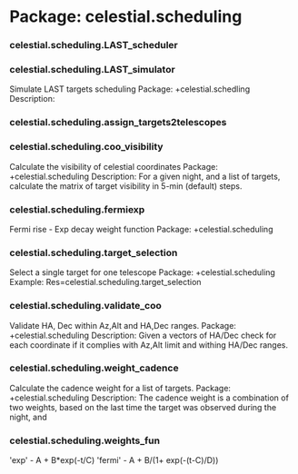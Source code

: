 # Package: celestial.scheduling


### celestial.scheduling.LAST_scheduler




### celestial.scheduling.LAST_simulator

Simulate LAST targets scheduling Package: +celestial.schedling Description:


### celestial.scheduling.assign_targets2telescopes




### celestial.scheduling.coo_visibility

Calculate the visibility of celestial coordinates Package: +celestial.scheduling Description: For a given night, and a list of targets, calculate the matrix of target visibility in 5-min (default) steps.


### celestial.scheduling.fermiexp

Fermi rise - Exp decay weight function Package: +celestial.scheduling


### celestial.scheduling.target_selection

Select a single target for one telescope Package: +celestial.scheduling Example: Res=celestial.scheduling.target_selection


### celestial.scheduling.validate_coo

Validate HA, Dec within Az,Alt and HA,Dec ranges. Package: +celestial.scheduling Description: Given a vectors of HA/Dec check for each coordinate if it complies with Az,Alt limit and withing HA/Dec ranges.


### celestial.scheduling.weight_cadence

Calculate the cadence weight for a list of targets. Package: +celestial.scheduling Description: The cadence weight is a combination of two weights, based on the last time the target was observed during the night, and


### celestial.scheduling.weights_fun

'exp' - A + B*exp(-t/C) 'fermi' - A + B/(1+ exp(-(t-C)/D))


